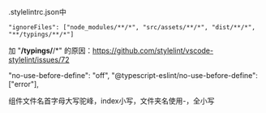 .stylelintrc.json中
```
"ignoreFiles": ["node_modules/**/*", "src/assets/**/*", "dist/**/*", "**/typings/**/*"]  
```
加 "**/typings/**/*" 的原因：https://github.com/stylelint/vscode-stylelint/issues/72
    
"no-use-before-define": "off",
"@typescript-eslint/no-use-before-define": ["error"],

组件文件名首字母大写驼峰，index小写，文件夹名使用-，全小写

